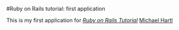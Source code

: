 #Ruby on Rails tutorial: first application

This is my first application for
[*Ruby on Rails Tutorial*](http://railstutorial.org/)
[Michael Hartl](http://michaelhartl.com/)